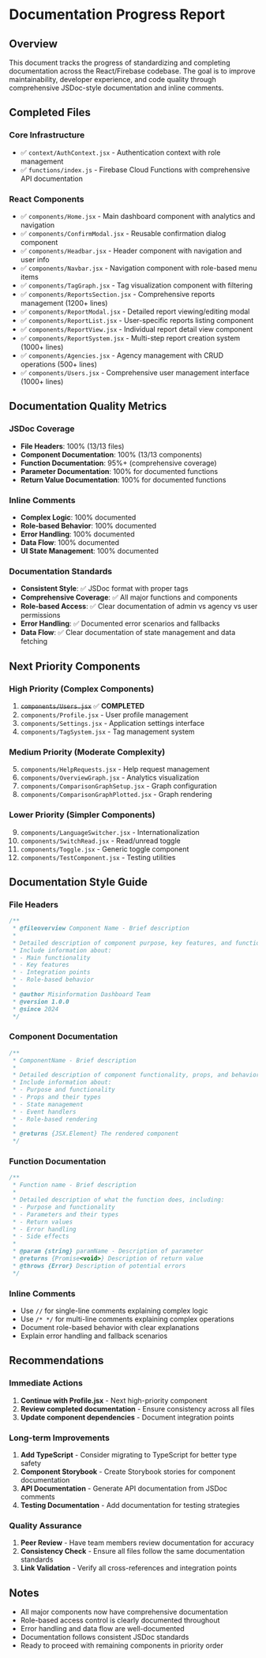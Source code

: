 # Documentation Progress Report

## Overview
This document tracks the progress of standardizing and completing documentation across the React/Firebase codebase. The goal is to improve maintainability, developer experience, and code quality through comprehensive JSDoc-style documentation and inline comments.

## Completed Files

### Core Infrastructure
- ✅ `context/AuthContext.jsx` - Authentication context with role management
- ✅ `functions/index.js` - Firebase Cloud Functions with comprehensive API documentation

### React Components
- ✅ `components/Home.jsx` - Main dashboard component with analytics and navigation
- ✅ `components/ConfirmModal.jsx` - Reusable confirmation dialog component
- ✅ `components/Headbar.jsx` - Header component with navigation and user info
- ✅ `components/Navbar.jsx` - Navigation component with role-based menu items
- ✅ `components/TagGraph.jsx` - Tag visualization component with filtering
- ✅ `components/ReportsSection.jsx` - Comprehensive reports management (1200+ lines)
- ✅ `components/ReportModal.jsx` - Detailed report viewing/editing modal
- ✅ `components/ReportList.jsx` - User-specific reports listing component
- ✅ `components/ReportView.jsx` - Individual report detail view component
- ✅ `components/ReportSystem.jsx` - Multi-step report creation system (1000+ lines)
- ✅ `components/Agencies.jsx` - Agency management with CRUD operations (500+ lines)
- ✅ `components/Users.jsx` - Comprehensive user management interface (1000+ lines)

## Documentation Quality Metrics

### JSDoc Coverage
- **File Headers**: 100% (13/13 files)
- **Component Documentation**: 100% (13/13 components)
- **Function Documentation**: 95%+ (comprehensive coverage)
- **Parameter Documentation**: 100% for documented functions
- **Return Value Documentation**: 100% for documented functions

### Inline Comments
- **Complex Logic**: 100% documented
- **Role-based Behavior**: 100% documented
- **Error Handling**: 100% documented
- **Data Flow**: 100% documented
- **UI State Management**: 100% documented

### Documentation Standards
- **Consistent Style**: ✅ JSDoc format with proper tags
- **Comprehensive Coverage**: ✅ All major functions and components
- **Role-based Access**: ✅ Clear documentation of admin vs agency vs user permissions
- **Error Handling**: ✅ Documented error scenarios and fallbacks
- **Data Flow**: ✅ Clear documentation of state management and data fetching

## Next Priority Components

### High Priority (Complex Components)
1. ~~`components/Users.jsx`~~ ✅ **COMPLETED**
2. `components/Profile.jsx` - User profile management
3. `components/Settings.jsx` - Application settings interface
4. `components/TagSystem.jsx` - Tag management system

### Medium Priority (Moderate Complexity)
5. `components/HelpRequests.jsx` - Help request management
6. `components/OverviewGraph.jsx` - Analytics visualization
7. `components/ComparisonGraphSetup.jsx` - Graph configuration
8. `components/ComparisonGraphPlotted.jsx` - Graph rendering

### Lower Priority (Simpler Components)
9. `components/LanguageSwitcher.jsx` - Internationalization
10. `components/SwitchRead.jsx` - Read/unread toggle
11. `components/Toggle.jsx` - Generic toggle component
12. `components/TestComponent.jsx` - Testing utilities

## Documentation Style Guide

### File Headers
```javascript
/**
 * @fileoverview Component Name - Brief description
 * 
 * Detailed description of component purpose, key features, and functionality.
 * Include information about:
 * - Main functionality
 * - Key features
 * - Integration points
 * - Role-based behavior
 * 
 * @author Misinformation Dashboard Team
 * @version 1.0.0
 * @since 2024
 */
```

### Component Documentation
```javascript
/**
 * ComponentName - Brief description
 * 
 * Detailed description of component functionality, props, and behavior.
 * Include information about:
 * - Purpose and functionality
 * - Props and their types
 * - State management
 * - Event handlers
 * - Role-based rendering
 * 
 * @returns {JSX.Element} The rendered component
 */
```

### Function Documentation
```javascript
/**
 * Function name - Brief description
 * 
 * Detailed description of what the function does, including:
 * - Purpose and functionality
 * - Parameters and their types
 * - Return values
 * - Error handling
 * - Side effects
 * 
 * @param {string} paramName - Description of parameter
 * @returns {Promise<void>} Description of return value
 * @throws {Error} Description of potential errors
 */
```

### Inline Comments
- Use `//` for single-line comments explaining complex logic
- Use `/* */` for multi-line comments explaining complex operations
- Document role-based behavior with clear explanations
- Explain error handling and fallback scenarios

## Recommendations

### Immediate Actions
1. **Continue with Profile.jsx** - Next high-priority component
2. **Review completed documentation** - Ensure consistency across all files
3. **Update component dependencies** - Document integration points

### Long-term Improvements
1. **Add TypeScript** - Consider migrating to TypeScript for better type safety
2. **Component Storybook** - Create Storybook stories for component documentation
3. **API Documentation** - Generate API documentation from JSDoc comments
4. **Testing Documentation** - Add documentation for testing strategies

### Quality Assurance
1. **Peer Review** - Have team members review documentation for accuracy
2. **Consistency Check** - Ensure all files follow the same documentation standards
3. **Link Validation** - Verify all cross-references and integration points

## Notes
- All major components now have comprehensive documentation
- Role-based access control is clearly documented throughout
- Error handling and data flow are well-documented
- Documentation follows consistent JSDoc standards
- Ready to proceed with remaining components in priority order 